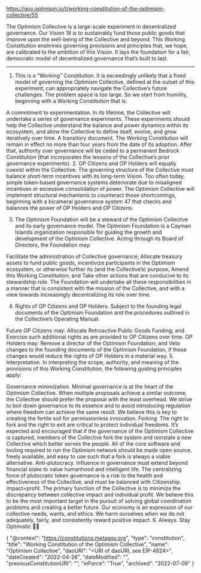 https://gov.optimism.io/t/working-constitution-of-the-optimism-collective/55 

The Optimism Collective is a large-scale experiment in decentralized governance. Our Vision 18 is to sustainably fund those public goods that improve upon the well-being of the Collective and beyond. This Working Constitution enshrines governing provisions and principles that, we hope, are calibrated to the ambition of this Vision. It lays the foundation for a fair, democratic model of decentralized governance that’s built to last.

_____________

1. This is a “Working” Constitution. It is exceedingly unlikely that a fixed model of governing the Optimism Collective, defined at the outset of this experiment, can appropriately navigate the Collective’s future challenges. The problem space is too large. So we start from humility, beginning with a Working Constitution that is:

A commitment to experimentation. In its lifetime, the Collective will undertake a series of governance experiments. These experiments should help the Collective understand the balance and power dynamics within its ecosystem, and allow the Collective to define itself, evolve, and grow iteratively over time.
A transitory document. The Working Constitution will remain in effect no more than four years from the date of its adoption. After that, authority over governance will be ceded to a permanent Bedrock Constitution (that incorporates the lessons of the Collective’s prior governance experiments).
2. OP Citizens and OP Holders will equally coexist within the Collective. The governing structure of the Collective must balance short-term incentives with its long-term Vision. Too often today, simple token-based governance systems deteriorate due to misaligned incentives or excessive consolidation of power. The Optimism Collective will implement structural mechanisms to counteract those shortcomings, beginning with a bicameral governance system 47 that checks and balances the power of OP Holders and OP Citizens.

3. The Optimism Foundation will be a steward of the Optimism Collective and its early governance model. The Optimism Foundation is a Cayman Islands organization responsible for guiding the growth and development of the Optimism Collective. Acting through its Board of Directors, the Foundation may:

Facilitate the administration of Collective governance;
Allocate treasury assets to fund public goods, incentivize participants in the Optimism ecosystem, or otherwise further its (and the Collective’s) purpose;
Amend this Working Constitution; and
Take other actions that are conducive to its stewardship role.
The Foundation will undertake all these responsibilities in a manner that is consistent with the mission of the Collective, and with a view towards increasingly decentralizing its role over time.

4. Rights of OP Citizens and OP Holders. Subject to the founding legal documents of the Optimism Foundation and the procedures outlined in the Collective’s Operating Manual:

Future OP Citizens may:
Allocate Retroactive Public Goods Funding; and
Exercise such additional rights as are provided to OP Citizens over time.
OP Holders may:
Remove a director of the Optimism Foundation; and
Veto changes to the founding documents of the Optimism Foundation, if those changes would reduce the rights of OP Holders in a material way.
5. Interpretation. In interpreting the scope, authority, and meaning of the provisions of this Working Constitution, the following guiding principles apply:

Governance minimization. Minimal governance is at the heart of the Optimism Collective. When multiple proposals achieve a similar outcome, the Collective should prefer the proposal with the least overhead. We strive to boil down governance to its essence and to avoid introducing regulation where freedom can achieve the same result. We believe this is key to creating the fertile soil for permissionless innovation.
Forking. The right to fork and the right to exit are critical to protect individual freedoms. It’s expected and encouraged that if the governance of the Optimism Collective is captured, members of the Collective fork the system and reinstate a new Collective which better serves the people. All of the core software and tooling required to run the Optimism network should be made open source, freely available, and easy to use such that a fork is always a viable alternative.
Anti-plutocracy. Influence in governance must extend beyond financial stake to value humanhood and intelligent life. The centralizing force of plutocratic token governance is a risk to the health and effectiveness of the Collective, and must be balanced with Citizenship.
impact=profit. The primary function of the Collective is to minimize the discrepancy between collective impact and individual profit. We believe this to be the most important target in the pursuit of solving global coordination problems and creating a better future. Our economy is an expression of our collective needs, wants, and ethics. We harm ourselves when we do not adequately, fairly, and consistently reward positive impact.
6. Always. Stay Optimistic :red_circle::sparkles:

{ 
  "@context": "https://constitutions.metagov.org",
  "type": "constitution",
  "title": "Working Constitution of the Optimism Collective",
  "name": "Optimism Collective",
  "daoURI": "<URI of daoURI, see EIP-4824>",
  "dateCreated": "2022-04-26",
  "dateModified": "<YYYY-MM-DD>",
  "previousConstitutionURI": "<URI>",
  "inForce": "True",
  "archived": "2022-07-09"
}
